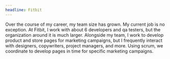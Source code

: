 ```yaml
---
headline: Fitbit
---
```

Over the course of my career, my team size has grown. My current job is no exception. At Fitbit, I work with about 6 developers and qa testers, but the organization around it is much larger. Alongside my team, I work to develop product and store pages for marketing campaigns, but I frequently interact with designers, copywriters, project managers, and more. Using scrum, we coordinate to develop pages in time for specific marketing campaigns.
<!-- end -->